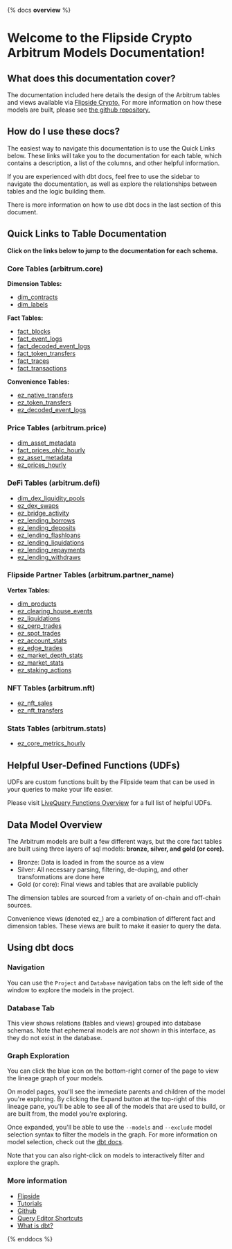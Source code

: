 {% docs __overview__ %}

# Welcome to the Flipside Crypto Arbitrum Models Documentation!

## **What does this documentation cover?**
The documentation included here details the design of the Arbitrum tables and views available via [Flipside Crypto.](https://flipsidecrypto.xyz/) For more information on how these models are built, please see [the github repository.](https://github.com/FlipsideCrypto/arbitrum-models)

## **How do I use these docs?**
The easiest way to navigate this documentation is to use the Quick Links below. These links will take you to the documentation for each table, which contains a description, a list of the columns, and other helpful information.

If you are experienced with dbt docs, feel free to use the sidebar to navigate the documentation, as well as explore the relationships between tables and the logic building them.

There is more information on how to use dbt docs in the last section of this document.

## **Quick Links to Table Documentation**

**Click on the links below to jump to the documentation for each schema.**

### Core Tables (arbitrum.core)

**Dimension Tables:**
- [dim_contracts](https://flipsidecrypto.github.io/arbitrum-models/#!/model/model.arbitrum_models.core__dim_contracts)
- [dim_labels](https://flipsidecrypto.github.io/arbitrum-models/#!/model/model.arbitrum_models.core__dim_labels)

**Fact Tables:**
- [fact_blocks](https://flipsidecrypto.github.io/arbitrum-models/#!/model/model.arbitrum_models.core__fact_blocks)
- [fact_event_logs](https://flipsidecrypto.github.io/arbitrum-models/#!/model/model.arbitrum_models.core__fact_event_logs)
- [fact_decoded_event_logs](https://flipsidecrypto.github.io/arbitrum-models/#!/model/model.arbitrum_models.core__fact_decoded_event_logs)
- [fact_token_transfers](https://flipsidecrypto.github.io/arbitrum-models/#!/model/model.arbitrum_models.core__fact_token_transfers)
- [fact_traces](https://flipsidecrypto.github.io/arbitrum-models/#!/model/model.arbitrum_models.core__fact_traces)
- [fact_transactions](https://flipsidecrypto.github.io/arbitrum-models/#!/model/model.arbitrum_models.core__fact_transactions)

**Convenience Tables:**
- [ez_native_transfers](https://flipsidecrypto.github.io/arbitrum-models/#!/model/model.arbitrum_models.core__ez_native_transfers)
- [ez_token_transfers](https://flipsidecrypto.github.io/arbitrum-models/#!/model/model.arbitrum_models.core__ez_token_transfers)
- [ez_decoded_event_logs](https://flipsidecrypto.github.io/arbitrum-models/#!/model/model.arbitrum_models.core__ez_decoded_event_logs)

### Price Tables (arbitrum.price)
- [dim_asset_metadata](https://flipsidecrypto.github.io/arbitrum-models/#!/model/model.arbitrum_models.price__dim_asset_metadata)
- [fact_prices_ohlc_hourly](https://flipsidecrypto.github.io/arbitrum-models/#!/model/model.arbitrum_models.price__fact_prices_ohlc_hourly)
- [ez_asset_metadata](https://flipsidecrypto.github.io/arbitrum-models/#!/model/model.arbitrum_models.price__ez_asset_metadata)
- [ez_prices_hourly](https://flipsidecrypto.github.io/arbitrum-models/#!/model/model.arbitrum_models.price__ez_prices_hourly)

### DeFi Tables (arbitrum.defi)
- [dim_dex_liquidity_pools](https://flipsidecrypto.github.io/arbitrum-models/#!/model/model.arbitrum_models.defi__dim_dex_liquidity_pools)
- [ez_dex_swaps](https://flipsidecrypto.github.io/arbitrum-models/#!/model/model.arbitrum_models.defi__ez_dex_swaps)
- [ez_bridge_activity](https://flipsidecrypto.github.io/arbitrum-models/#!/model/model.arbitrum_models.defi__ez_bridge_activity)
- [ez_lending_borrows](https://flipsidecrypto.github.io/arbitrum-models/#!/model/model.arbitrum_models.defi__ez_lending_borrows) 
- [ez_lending_deposits](https://flipsidecrypto.github.io/arbitrum-models/#!/model/model.arbitrum_models.defi__ez_lending_deposits)
- [ez_lending_flashloans](https://flipsidecrypto.github.io/arbitrum-models/#!/model/model.arbitrum_models.defi__ez_lending_flashloans)
- [ez_lending_liquidations](https://flipsidecrypto.github.io/arbitrum-models/#!/model/model.arbitrum_models.defi__ez_lending_liquidations)
- [ez_lending_repayments](https://flipsidecrypto.github.io/arbitrum-models/#!/model/model.arbitrum_models.defi__ez_lending_repayments)
- [ez_lending_withdraws](https://flipsidecrypto.github.io/arbitrum-models/#!/model/model.arbitrum_models.defi__ez_lending_withdraws)

### Flipside Partner Tables (arbitrum.partner_name)

**Vertex Tables:**
- [dim_products](https://flipsidecrypto.github.io/arbitrum-models/#!/model/model.arbitrum_models.vertex__dim_products)
- [ez_clearing_house_events](https://flipsidecrypto.github.io/arbitrum-models/#!/model/model.arbitrum_models.vertex__ez_clearing_house_events)
- [ez_liquidations](https://flipsidecrypto.github.io/arbitrum-models/#!/model/model.arbitrum_models.vertex__ez_liquidations)
- [ez_perp_trades](https://flipsidecrypto.github.io/arbitrum-models/#!/model/model.arbitrum_models.vertex__ez_perp_trades)
- [ez_spot_trades](https://flipsidecrypto.github.io/arbitrum-models/#!/model/model.arbitrum_models.vertex__ez_spot_trades)
- [ez_account_stats](https://flipsidecrypto.github.io/arbitrum-models/#!/model/model.arbitrum_models.vertex__ez_account_stats)
- [ez_edge_trades](https://flipsidecrypto.github.io/arbitrum-models/#!/model/model.arbitrum_models.vertex__ez_edge_trades)
- [ez_market_depth_stats](https://flipsidecrypto.github.io/arbitrum-models/#!/model/model.arbitrum_models.vertex__ez_market_depth_stats)
- [ez_market_stats](https://flipsidecrypto.github.io/arbitrum-models/#!/model/model.arbitrum_models.vertex__ez_market_stats)
- [ez_staking_actions](https://flipsidecrypto.github.io/arbitrum-models/#!/model/model.arbitrum_models.vertex__ez_staking_actions)


### NFT Tables (arbitrum.nft)
- [ez_nft_sales](https://flipsidecrypto.github.io/arbitrum-models/#!/model/model.arbitrum_models.nft__ez_nft_sales)
- [ez_nft_transfers](https://flipsidecrypto.github.io/arbitrum-models/#!/model/model.arbitrum_models.nft__ez_nft_transfers)

### Stats Tables (arbitrum.stats)
- [ez_core_metrics_hourly](https://flipsidecrypto.github.io/arbitrum-models/#!/model/model.arbitrum_models.stats__ez_core_metrics_hourly)

## **Helpful User-Defined Functions (UDFs)**

UDFs are custom functions built by the Flipside team that can be used in your queries to make your life easier. 

Please visit [LiveQuery Functions Overview](https://flipsidecrypto.github.io/livequery-models/#!/overview) for a full list of helpful UDFs.

## **Data Model Overview**

The Arbitrum models are built a few different ways, but the core fact tables are built using three layers of sql models: **bronze, silver, and gold (or core).**

- Bronze: Data is loaded in from the source as a view
- Silver: All necessary parsing, filtering, de-duping, and other transformations are done here
- Gold (or core): Final views and tables that are available publicly

The dimension tables are sourced from a variety of on-chain and off-chain sources.

Convenience views (denoted ez_) are a combination of different fact and dimension tables. These views are built to make it easier to query the data.

## **Using dbt docs**
### Navigation

You can use the ```Project``` and ```Database``` navigation tabs on the left side of the window to explore the models in the project.

### Database Tab

This view shows relations (tables and views) grouped into database schemas. Note that ephemeral models are *not* shown in this interface, as they do not exist in the database.

### Graph Exploration

You can click the blue icon on the bottom-right corner of the page to view the lineage graph of your models.

On model pages, you'll see the immediate parents and children of the model you're exploring. By clicking the Expand button at the top-right of this lineage pane, you'll be able to see all of the models that are used to build, or are built from, the model you're exploring.

Once expanded, you'll be able to use the ```--models``` and ```--exclude``` model selection syntax to filter the models in the graph. For more information on model selection, check out the [dbt docs](https://docs.getdbt.com/docs/model-selection-syntax).

Note that you can also right-click on models to interactively filter and explore the graph.


### **More information**
- [Flipside](https://flipsidecrypto.xyz)
- [Tutorials](https://docs.flipsidecrypto.com/our-data/tutorials)
- [Github](https://github.com/FlipsideCrypto/arbitrum-models)
- [Query Editor Shortcuts](https://docs.flipsidecrypto.com/velocity/query-editor-shortcuts)
- [What is dbt?](https://docs.getdbt.com/docs/introduction)

{% enddocs %}
